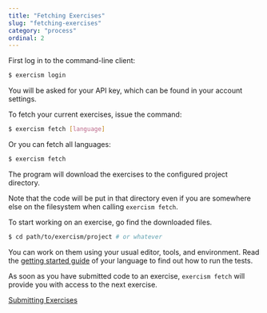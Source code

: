 ```yaml
---
title: "Fetching Exercises"
slug: "fetching-exercises"
category: "process"
ordinal: 2
---
```


First log in to the command-line client:

```bash
$ exercism login
```

You will be asked for your API key, which can be found in your account settings.

To fetch your current exercises, issue the command:

```bash
$ exercism fetch [language]
```

Or you can fetch all languages:

```bash
$ exercism fetch
```

The program will download the exercises to the configured project directory.

Note that the code will be put in that directory even if you are somewhere else on the filesystem when calling `exercism fetch`.

To start working on an exercise, go find the downloaded files.

```bash
$ cd path/to/exercism/project # or whatever
```

You can work on them using your usual editor, tools, and environment. Read the <a class="link-side-menu" href="#sidr">getting started guide</a> of your language to find out how to run the tests.

As soon as you have submitted code to an exercise, `exercism fetch` will provide you with access to the next exercise.

<a class="secondary-button" href="submitting-exercises.html">Submitting Exercises</a>
